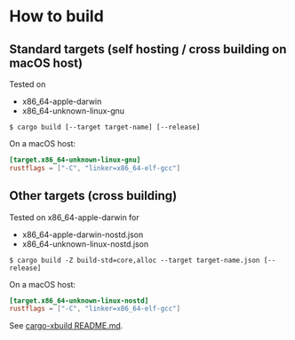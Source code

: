 # How to build

## Standard targets (self hosting / cross building on macOS host)

Tested on
+ x86_64-apple-darwin
+ x86_64-unknown-linux-gnu

```console
$ cargo build [--target target-name] [--release]
```

On a macOS host:
```toml:~/.cargo/config.toml
[target.x86_64-unknown-linux-gnu]
rustflags = ["-C", "linker=x86_64-elf-gcc"]
```

## Other targets (cross building)

Tested on x86_64-apple-darwin for
+ x86_64-apple-darwin-nostd.json
+ x86_64-unknown-linux-nostd.json

```console
$ cargo build -Z build-std=core,alloc --target target-name.json [--release]
```

On a macOS host:
```toml:~/.cargo/config.toml
[target.x86_64-unknown-linux-nostd]
rustflags = ["-C", "linker=x86_64-elf-gcc"]
```

See [cargo-xbuild README.md](https://github.com/rust-osdev/cargo-xbuild/blob/master/README.md).
